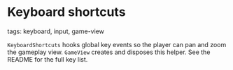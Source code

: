 # Keyboard shortcuts

tags: keyboard, input, game-view

`KeyboardShortcuts` hooks global key events so the player can pan and zoom the gameplay view. `GameView` creates and disposes this helper. See the README for the full key list.
